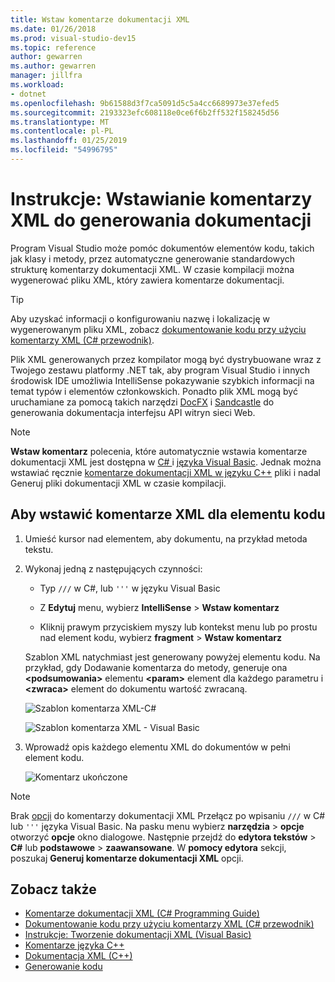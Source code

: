```yaml
---
title: Wstaw komentarze dokumentacji XML
ms.date: 01/26/2018
ms.prod: visual-studio-dev15
ms.topic: reference
author: gewarren
ms.author: gewarren
manager: jillfra
ms.workload:
- dotnet
ms.openlocfilehash: 9b61588d3f7ca5091d5c5a4cc6689973e37efed5
ms.sourcegitcommit: 2193323efc608118e0ce6f6b2ff532f158245d56
ms.translationtype: MT
ms.contentlocale: pl-PL
ms.lasthandoff: 01/25/2019
ms.locfileid: "54996795"
---
```

# <a name="how-to-insert-xml-comments-for-documentation-generation"></a>Instrukcje: Wstawianie komentarzy XML do generowania dokumentacji

Program Visual Studio może pomóc dokumentów elementów kodu, takich jak klasy i metody, przez automatyczne generowanie standardowych strukturę komentarzy dokumentacji XML. W czasie kompilacji można wygenerować pliku XML, który zawiera komentarze dokumentacji.

> [!TIP]
> Aby uzyskać informacji o konfigurowaniu nazwę i lokalizację w wygenerowanym pliku XML, zobacz [dokumentowanie kodu przy użyciu komentarzy XML (C# przewodnik)](/dotnet/csharp/codedoc).

Plik XML generowanych przez kompilator mogą być dystrybuowane wraz z Twojego zestawu platformy .NET tak, aby program Visual Studio i innych środowisk IDE umożliwia IntelliSense pokazywanie szybkich informacji na temat typów i elementów członkowskich. Ponadto plik XML mogą być uruchamiane za pomocą takich narzędzi [DocFX](https://dotnet.github.io/docfx/) i [Sandcastle](https://www.microsoft.com/download/details.aspx?id=10526) do generowania dokumentacja interfejsu API witryn sieci Web.

> [!NOTE]
> **Wstaw komentarz** polecenia, które automatycznie wstawia komentarze dokumentacji XML jest dostępna w [ C# ](/dotnet/csharp/programming-guide/xmldoc/xml-documentation-comments) i [języka Visual Basic](/dotnet/visual-basic/programming-guide/program-structure/how-to-create-xml-documentation). Jednak można wstawiać ręcznie [komentarze dokumentacji XML w języku C++](/cpp/ide/xml-documentation-visual-cpp) pliki i nadal Generuj pliki dokumentacji XML w czasie kompilacji.

## <a name="to-insert-xml-comments-for-a-code-element"></a>Aby wstawić komentarze XML dla elementu kodu

1. Umieść kursor nad elementem, aby dokumentu, na przykład metoda tekstu.

1. Wykonaj jedną z następujących czynności:

   - Typ `///` w C#, lub `'''` w języku Visual Basic

   - Z **Edytuj** menu, wybierz **IntelliSense** > **Wstaw komentarz**

   - Kliknij prawym przyciskiem myszy lub kontekst menu lub po prostu nad element kodu, wybierz **fragment** > **Wstaw komentarz**

   Szablon XML natychmiast jest generowany powyżej elementu kodu. Na przykład, gdy Dodawanie komentarza do metody, generuje ona **\<podsumowania\>** elementu **\<param\>** element dla każdego parametru i **\<zwraca\>** element do dokumentu wartość zwracaną.

   ![Szablon komentarza XML-C#](media/doc-preview-cs.png)

   ![Szablon komentarza XML - Visual Basic](media/doc-preview-vb.png)

1. Wprowadź opis każdego elementu XML do dokumentów w pełni element kodu.

   ![Komentarz ukończone](media/doc-result-cs.png)

> [!NOTE]
> Brak [opcji](../../ide/reference/options-text-editor-csharp-advanced.md) do komentarzy dokumentacji XML Przełącz po wpisaniu `///` w C# lub `'''` języka Visual Basic. Na pasku menu wybierz **narzędzia** > **opcje** otworzyć **opcje** okno dialogowe. Następnie przejdź do **edytora tekstów**  >  **C#** lub **podstawowe** > **zaawansowane**. W **pomocy edytora** sekcji, poszukaj **Generuj komentarze dokumentacji XML** opcji.

## <a name="see-also"></a>Zobacz także

- [Komentarze dokumentacji XML (C# Programming Guide)](/dotnet/csharp/programming-guide/xmldoc/xml-documentation-comments)
- [Dokumentowanie kodu przy użyciu komentarzy XML (C# przewodnik)](/dotnet/csharp/codedoc)
- [Instrukcje: Tworzenie dokumentacji XML (Visual Basic)](/dotnet/visual-basic/programming-guide/program-structure/how-to-create-xml-documentation)
- [Komentarze języka C++](/cpp/cpp/comments-cpp)
- [Dokumentacja XML (C++)](/cpp/ide/xml-documentation-visual-cpp)
- [Generowanie kodu](../code-generation-in-visual-studio.md)